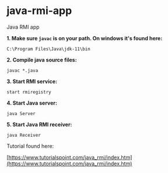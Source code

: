 # java-rmi-app
Java RMI app

**1. Make sure `javac` is on your path. On windows it's found here:**

`C:\Program Files\Java\jdk-11\bin`

**2. Compile java source files:**

`javac *.java`

**3. Start RMI service:**

`start rmiregistry`

**4. Start Java server:**

`java Server`

**5. Start Java RMI receiver:**

`java Receiver`

 Tutorial found here:
 
 [https://www.tutorialspoint.com/java_rmi/index.htm](https://www.tutorialspoint.com/java_rmi/index.htm)

